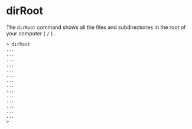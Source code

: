 # dirRoot

The `dirRoot` command shows all the files and subdirectories in the root of your computer ( `/` ) .



```
> dirRoot
...
...
...
...
...
...
...
...
...
...
...
...
...
...
> 
```

